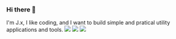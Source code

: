 ### Hi there 👋
I'm J.x, I like coding, and I want to build simple and pratical utility applications and tools.
![](https://github-profile-summary-cards.vercel.app/api/cards/profile-details?username=ClearXs&theme=2077)
![](http://github-profile-summary-cards.vercel.app/api/cards/stats?username=ClearXs&theme=2077)
![](https://github-readme-stats.vercel.app/api/top-langs/?username=clearxs&layout=compact&langs_count=10)
<!--
**ClearXs/ClearXs** is a ✨ _special_ ✨ repository because its `README.md` (this file) appears on your GitHub profile.

Here are some ideas to get you started:

- 🔭 I’m currently working on ...
- 🌱 I’m currently learning ...
- 👯 I’m looking to collaborate on ...
- 🤔 I’m looking for help with ...
- 💬 Ask me about ...
- 📫 How to reach me: ...
- 😄 Pronouns: ...
- ⚡ Fun fact: ...
-->

